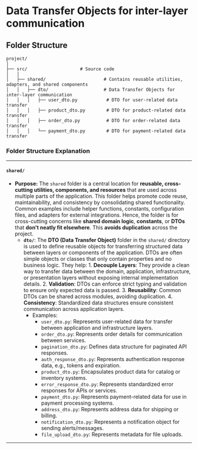 # Data Transfer Objects for inter-layer communication

## Folder Structure

```
project/
│
├── src/                    # Source code
│   │
│   ├── shared/                      # Contains reusable utilities, adapters, and shared components
│   │   ├── dto/                     # Data Transfer Objects for inter-layer communication
│   │   │   ├── user_dto.py           # DTO for user-related data transfer
│   │   │   ├── product_dto.py        # DTO for product-related data transfer
│   │   │   ├── order_dto.py          # DTO for order-related data transfer
│   │   │   └── payment_dto.py        # DTO for payment-related data transfer
```


### **Folder Structure Explanation**

* * *

#### **`shared/`**

- **Purpose:** The `shared` folder is a central location for **reusable, cross-cutting utilities, components, and resources** that are used across multiple parts of the application. This folder helps promote code reuse, maintainability, and consistency by consolidating shared functionality. Common examples include helper functions, constants, configuration files, and adapters for external integrations. Hence, the folder is for cross-cutting concerns like **shared domain logic**, **constants**, or **DTOs** that **don’t neatly fit elsewhere**. This **avoids duplication** across the project.
    - **`dto/`**: The **DTO (Data Transfer Object)** folder in the `shared/` directory is used to define reusable objects for transferring structured data between layers or components of the application. DTOs are often simple objects or classes that only contain properties and no business logic. They help: 1.  **Decouple Layers**: They provide a clean way to transfer data between the domain, application, infrastructure, or presentation layers without exposing internal implementation details. 2.  **Validation**: DTOs can enforce strict typing and validation to ensure only expected data is passed. 3.  **Reusability**: Common DTOs can be shared across modules, avoiding duplication. 4.  **Consistency**: Standardized data structures ensure consistent communication across application layers.
        - Examples:
            - `user_dto.py`: Represents user-related data for transfer between application and infrastructure layers.
            - `order_dto.py`: Represents order details for communication between services.
            - `pagination_dto.py`: Defines data structure for paginated API responses.
            - `auth_response_dto.py`: Represents authentication response data, e.g., tokens and expiration.
            - `product_dto.py`: Encapsulates product data for catalog or inventory systems.
            - `error_response_dto.py`: Represents standardized error responses for APIs or services.
            - `payment_dto.py`: Represents payment-related data for use in payment processing systems.
            - `address_dto.py`: Represents address data for shipping or billing.
            - `notification_dto.py`: Represents a notification object for sending alerts/messages.
            - `file_upload_dto.py`: Represents metadata for file uploads.

* * *
